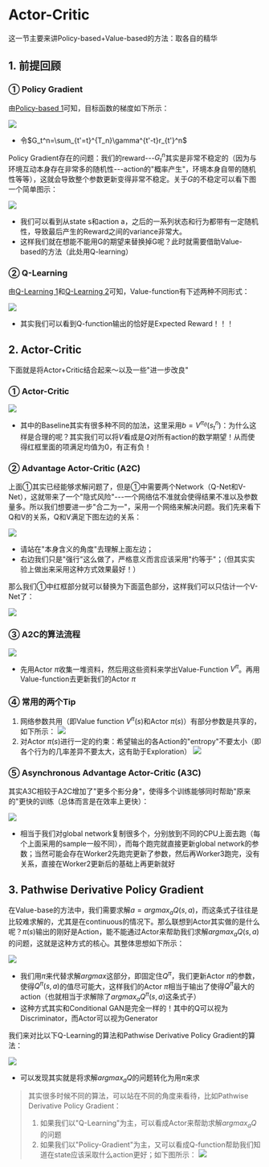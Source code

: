# Actor-Critic

这一节主要来讲Policy-based+Value-based的方法：取各自的精华

## 1. 前提回顾

### ① Policy Gradient

由[Policy-based 1](./ch8_2.md)可知，目标函数的梯度如下所示：

![](png/f1.png)

- 令$G_t^n=\sum_{t'=t}^{T_n}\gamma^{t'-t}r_{t'}^n$

Policy Gradient存在的问题：我们的reward---$G_t^n$其实是非常不稳定的（因为与环境互动本身存在非常多的随机性---action的"概率产生"，环境本身自带的随机性等等），这就会导致整个参数更新变得非常不稳定。关于$G$的不稳定可以看下图一个简单图示：

![](png/f2.png)

- 我们可以看到从state s和action a，之后的一系列状态和行为都带有一定随机性，导致最后产生的Reward之间的variance非常大。
- 这样我们就在想能不能用G的期望来替换掉G呢？此时就需要借助Value-based的方法（此处用Q-learning）

### ② Q-Learning

由[Q-Learning 1](./ch8_4.md)和[Q-Learning 2](./ch8_5.md)可知，Value-function有下述两种不同形式：

![](png/f3.png)

- 其实我们可以看到Q-function输出的恰好是Expected Reward！！！

## 2. Actor-Critic

下面就是将Actor+Critic结合起来～以及一些"进一步改良"

### ① Actor-Critic 

![](png/f4.png)

- 其中的Baseline其实有很多种不同的加法，这里采用$b=V^{\pi_\theta}(s_t^n)$：为什么这样是合理的呢？其实我们可以将$V$看成是$Q$对所有action的数学期望！从而使得红框里面的项满足均值为0，有正有负！

### ② Advantage Actor-Critic (A2C)

上面①其实已经能够求解问题了，但是①中需要两个Network（Q-Net和V-Net），这就带来了一个"隐式风险"---一个网络估不准就会使得结果不准以及参数量多。所以我们想要进一步"合二为一"，采用一个网络来解决问题。我们先来看下Q和V的关系，Q和V满足下图左边的关系：

![](png/f5.png)

- 请站在"本身含义的角度"去理解上面左边；
- 右边我们只是"强行"这么做了，严格意义而言应该采用"约等于"；（但其实实验上做出来采用这种方式效果最好！）

那么我们①中红框部分就可以替换为下面蓝色部分，这样我们可以只估计一个V-Net了：

![](png/f6.png)

### ③ A2C的算法流程

![](png/f7.png)

- 先用Actor $\pi$收集一堆资料，然后用这些资料来学出Value-Function $V^\pi$。再用Value-function去更新我们的Actor $\pi$

### ④ 常用的两个Tip

1. 网络参数共用（即Value function $V^\pi(s)$和Actor $\pi(s)$）有部分参数是共享的，如下所示：
   ![](png/f8.png)
2. 对Actor $\pi(s)$进行一定的约束：希望输出的各Action的"entropy"不要太小（即各个行为的几率差异不要太大，这有助于Exploration）
   ![](png/f9.png)

### ⑤ Asynchronous Advantage Actor-Critic (A3C)

其实A3C相较于A2C增加了"更多个影分身"，使得多个训练能够同时帮助"原来的"更快的训练（总体而言是在效率上更快）：

![](png/f10.png)

- 相当于我们对global network复制很多个，分别放到不同的CPU上面去跑（每个上面采用的sample一般不同），而每个跑完就直接更新global network的参数；当然可能会存在Worker2先跑完更新了参数，然后再Worker3跑完，没有关系，直接在Worker2更新后的基础上再更新就好

## 3. Pathwise Derivative Policy Gradient

在Value-base的方法中，我们需要求解$a=argmax_aQ(s,a)$，而这条式子往往是比较难求解的，尤其是在continuous的情况下。那么联想到Actor其实做的是什么呢？$\pi(s)$输出的刚好是Action，能不能通过Actor来帮助我们求解$argmax_aQ(s,a)$的问题，这就是这种方式的核心。其整体思想如下所示：

![](png/f11.png)

- 我们用$\pi$来代替求解$argmax$这部分，即固定住$Q^\pi$，我们更新Actor $\pi$的参数，使得$Q^\pi(s,a)$的值尽可能大，这样我们的Actor $\pi$相当于输出了使得$Q^\pi$最大的action（也就相当于求解除了$argmax_aQ^\pi(s,a)$这条式子）
- 这种方式其实和Conditional GAN是完全一样的！其中的Q可以视为Discriminator，而Actor可以视为Generator

我们来对比以下Q-Learning的算法和Pathwise Derivative Policy Gradient的算法：

![](png/f12.png)

- 可以发现其实就是将求解$argmax_aQ$的问题转化为用$\pi$来求

> 其实很多时候不同的算法，可以站在不同的角度来看待，比如Pathwise Derivative Policy Gradient：
>
> 1. 如果我们以"Q-Learning"为主，可以看成Actor来帮助求解$argmax_aQ$的问题
> 2. 如果我们以"Policy-Gradient"为主，又可以看成Q-function帮助我们知道在state应该采取什么action更好；如下图所示：
>    ![](png/f13.png)